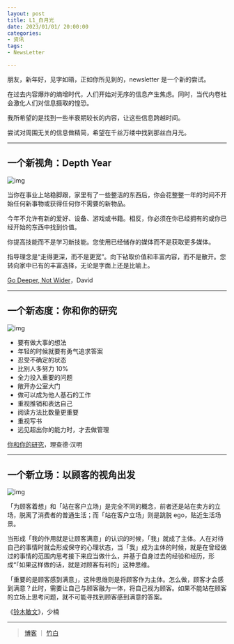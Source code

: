 ```yaml
---
layout: post
title: L1_白月光
date: 2023/01/01/ 20:00:00
categories:
- 资讯
tags:
- NewsLetter

---
```


朋友，新年好，见字如晤，正如你所见到的，newsletter 是一个新的尝试。

在过去内容爆炸的熵增时代，人们开始对无序的信息产生焦虑。同时，当代内卷社会激化人们对信息摄取的惶恐。

我所希望的是找到一些半衰期较长的内容，让这些信息跨越时间。

尝试对周围无关的信息做精简，希望在千丝万缕中找到那丝白月光。

---

## 一个新视角：Depth Year

![img](https://pics.naaln.com/blog/2023-01-01-4a8994b4e7ea4542bb9fc78ddca4d7dc.png-basicBlog)

当你在事业上站稳脚跟，家里有了一些整洁的东西后，你会花整整一年的时间不开始任何新事物或获得任何你不需要的新物品。

今年不允许有新的爱好、设备、游戏或书籍。相反，你必须在你已经拥有的或你已经开始的东西中找到价值。

你提高技能而不是学习新技能。您使用已经储存的媒体而不是获取更多媒体。

指导理念是“走得更深，而不是更宽”。向下钻取价值和丰富内容，而不是散开。您转向家中已有的丰富选择，无论是字面上还是比喻上。

[Go Deeper, Not Wider](https://www.raptitude.com/2017/12/go-deeper-not-wider/)，David

---

## 一个新态度：你和你的研究

![img](https://pics.naaln.com/blog/2023-01-01-44449df40a6a42fa9a3c89eadc614ee0.png-basicBlog)

- 要有做大事的想法
- 年轻的时候就要有勇气追求答案
- 忍受不确定的状态
- 比别人多努力 10%
- 全力投入重要的问题
- 敞开办公室大门
- 做可以成为他人基石的工作
- 重视推销和表达自己
- 阅读方法比数量更重要
- 重视写书
- 远见超出你的能力时，才去做管理

[你和你的研究](http://www.ruanyifeng.com/blog/2016/04/you-and-your-research.html)，理查德·汉明

---

## 一个新立场：以顾客的视角出发

![img](https://pics.naaln.com/blog/2023-01-01-585579e461a049abb95b5d2bd6343be6.png-basicBlog)

「为顾客着想」和「站在客户立场」是完全不同的概念，前者还是站在卖方的立场，脱离了消费者的普通生活；而「站在客户立场」则是跳脱 ego，贴近生活场景。

当形成「我的作用就是让顾客满意」的认识的时候，「我」就成了主体。人在对待自己的事情时就会形成保守的心理状态，当「我」成为主体的时候，就是在曾经做过的事情的范围内思考接下来应当做什么，并基于自身过去的经验和经历，形成“「如果这样做的话，就是对顾客有利的」这种思维。

「重要的是顾客感到满意」，这种思维则是将顾客作为主体。怎么做，顾客才会感到满意？此时，需要让自己与顾客融为一体，将自己视为顾客。如果不能站在顾客的立场上思考问题，就不可能寻找到顾客感到满意的答案。

《[铃木敏文](https://pmthinking.super.site/ecd14a51de41446f910dfa8ad52da4a5)》，少楠

---

> [博客](https://blog.naaln.com/categories/NewsLetter/) ｜ [竹白](https://space.zhubai.love/)
